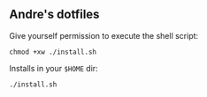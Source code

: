 ## Andre's dotfiles

Give yourself permission to execute the shell script:

    chmod +xw ./install.sh

Installs in your `$HOME` dir:

    ./install.sh 

